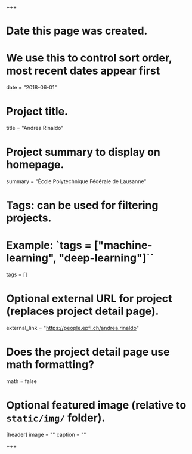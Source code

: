 +++
# Date this page was created.
# We use this to control sort order, most recent dates appear first
date = "2018-06-01"

# Project title.
title = "Andrea Rinaldo"

# Project summary to display on homepage.
summary = "École Polytechnique Fédérale de Lausanne"

# Tags: can be used for filtering projects.
# Example: `tags = ["machine-learning", "deep-learning"]``
tags = []

# Optional external URL for project (replaces project detail page).
external_link = "https://people.epfl.ch/andrea.rinaldo"

# Does the project detail page use math formatting?
math = false

# Optional featured image (relative to `static/img/` folder).
[header]
image = ""
caption = ""

+++
